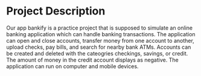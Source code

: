 # Project Description

Our app bankify is a practice project that is supposed to simulate an online banking application which can handle banking transactions. The application can open and close accounts, transfer money from one account to another, upload checks, pay bills, and search for nearby bank ATMs. Accounts can be created and deleted with the cateogries checkings, savings, or credit. The amount of money in the credit account displays as negative. The application can run on computer and mobile devices.
